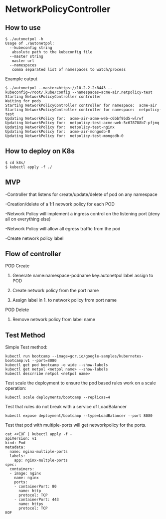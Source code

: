 # NetworkPolicyController


## How to use

```
$ ./autonetpol -h
Usage of ./autonetpol:
  --kubeconfig string
   absolute path to the kubeconfig file
  --master string
   master url
  --namespaces
   comma separated list of namespaces to watch/process 
```

Example output
```
$ ./autonetpol --master=https://10.2.2.2:8443 --kubeconfig=/root/.kube/config --namespaces=acme-air,netpolicy-test
Starting NetworkPolicyController controller
Waiting for pods
Starting NetworkPolicyController controller for namespace:  acme-air
Starting NetworkPolicyController controller for namespace:  netpolicy-test
Updating NetworkPolicy for:  acme-air-acme-web-c6bbf95d5-wlrwf
Updating NetworkPolicy for:  netpolicy-test-acme-web-5c678788b7-pfjmq
Updating NetworkPolicy for:  netpolicy-test-nginx
Updating NetworkPolicy for:  acme-air-mongodb-0
Updating NetworkPolicy for:  netpolicy-test-mongodb-0
```

## How to deploy on K8s

``` 
$ cd k8s/
$ kubectl apply -f ./
```

## MVP
-Controller that listens for create/update/delete of pod on any namespace

-Creation/delete of a 1:1 network policy for each POD

-Network Policy will implement a ingress control on the listening port (deny all on everything else)

-Network Policy will allow all egress traffic from the pod

-Create network policy label

## Flow of controller
POD Create

1. Generate name:namespace-podname key:autonetpol label assign to POD

2. Create network policy from the port name

3. Assign label in 1. to network policy from port name


POD Delete

1. Remove network policy from label name


## Test Method
Simple Test method:

```
kubectl run bootcamp --image=gcr.io/google-samples/kubernetes-bootcamp:v1 --port=8080
kubectl get pod bootcamp -o wide --show-labels
kubectl get netpol <netpol name> --show-labels
kubectl descrribe netpol <netpol name>
```

Test scale the deployment to ensure the pod based rules work on a scale operation:

    kubectl scale deployments/bootcamp --replicas=4


Test that rules do not break with a service of LoadBalancer


    kubectl expose deployment/bootcamp --type=LoadBalancer --port 8080

Test that pod with multiple-ports will get networkpolicy for the ports.

``` 
cat <<EOF | kubectl apply -f -
apiVersion: v1
kind: Pod
metadata:
  name:	nginx-multiple-ports
  labels:
    app: nginx-multple-ports
spec:
  containers:
  - image: nginx
    name: nginx
    ports:
    - containerPort: 80
      name: http
      protocol: TCP
    - containerPort: 443
      name: https
      protocol: TCP
EOF
```

